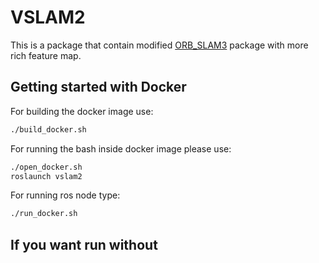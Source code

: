 # VSLAM2
This is a package that contain modified [ORB_SLAM3](https://github.com/UZ-SLAMLab/ORB_SLAM3) package with more rich feature map.

## Getting started with Docker
For building the docker image use:
```bash
./build_docker.sh
```
For running the bash inside docker image please use:
```bash
./open_docker.sh
roslaunch vslam2
```
For running ros node type:
```bash
./run_docker.sh
```

## If you want run without 